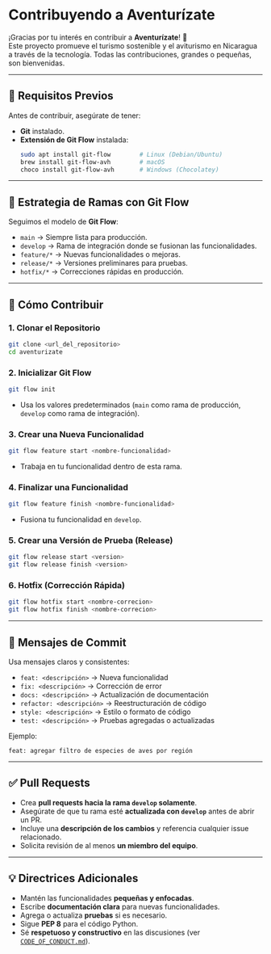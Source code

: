 # Contribuyendo a Aventurízate

¡Gracias por tu interés en contribuir a **Aventurízate**! 🎉  
Este proyecto promueve el turismo sostenible y el aviturismo en Nicaragua a través de la tecnología. Todas las contribuciones, grandes o pequeñas, son bienvenidas.

---

## 📌 Requisitos Previos

Antes de contribuir, asegúrate de tener:

- **Git** instalado.
- **Extensión de Git Flow** instalada:
  ```bash
  sudo apt install git-flow        # Linux (Debian/Ubuntu)
  brew install git-flow-avh        # macOS
  choco install git-flow-avh       # Windows (Chocolatey)
  ```

---

## 🌿 Estrategia de Ramas con Git Flow

Seguimos el modelo de **Git Flow**:

- `main` → Siempre lista para producción.
- `develop` → Rama de integración donde se fusionan las funcionalidades.
- `feature/*` → Nuevas funcionalidades o mejoras.
- `release/*` → Versiones preliminares para pruebas.
- `hotfix/*` → Correcciones rápidas en producción.

---

## 🚀 Cómo Contribuir

### 1. Clonar el Repositorio

```bash
git clone <url_del_repositorio>
cd aventurizate
```

### 2. Inicializar Git Flow

```bash
git flow init
```

- Usa los valores predeterminados (`main` como rama de producción, `develop` como rama de integración).

### 3. Crear una Nueva Funcionalidad

```bash
git flow feature start <nombre-funcionalidad>
```

- Trabaja en tu funcionalidad dentro de esta rama.

### 4. Finalizar una Funcionalidad

```bash
git flow feature finish <nombre-funcionalidad>
```

- Fusiona tu funcionalidad en `develop`.

### 5. Crear una Versión de Prueba (Release)

```bash
git flow release start <version>
git flow release finish <version>
```

### 6. Hotfix (Corrección Rápida)

```bash
git flow hotfix start <nombre-correcion>
git flow hotfix finish <nombre-correcion>
```

---

## 📝 Mensajes de Commit

Usa mensajes claros y consistentes:

- `feat: <descripción>` → Nueva funcionalidad
- `fix: <descripción>` → Corrección de error
- `docs: <descripción>` → Actualización de documentación
- `refactor: <descripción>` → Reestructuración de código
- `style: <descripción>` → Estilo o formato de código
- `test: <descripción>` → Pruebas agregadas o actualizadas

Ejemplo:

```
feat: agregar filtro de especies de aves por región
```

---

## ✅ Pull Requests

- Crea **pull requests hacia la rama `develop` solamente**.
- Asegúrate de que tu rama esté **actualizada con `develop`** antes de abrir un PR.
- Incluye una **descripción de los cambios** y referencia cualquier issue relacionado.
- Solicita revisión de al menos **un miembro del equipo**.

---

## 💡 Directrices Adicionales

- Mantén las funcionalidades **pequeñas y enfocadas**.
- Escribe **documentación clara** para nuevas funcionalidades.
- Agrega o actualiza **pruebas** si es necesario.
- Sigue **PEP 8** para el código Python.
- Sé **respetuoso y constructivo** en las discusiones (ver [`CODE_OF_CONDUCT.md`](./CODE_OF_CONDUCT.md)).
